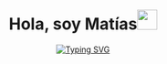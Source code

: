 <h1 align="center"><b>Hola, soy Matías</b><img src="https://media.giphy.com/media/hvRJCLFzcasrR4ia7z/giphy.gif" width="35"></h1>

<p align= "center">
  <a href="https://git.io/typing-svg"><img src="https://readme-typing-svg.herokuapp.com?font=Roboto&size=30&duration=1000&pause=1000&color=499EFBFF&background=3AFFA200&center=true&vCenter=true&width=600&height=80&lines=Estudiante+de+ingenier%C3%ADa+en+inform%C3%A1tica" alt="Typing SVG" /></a>
</p>
